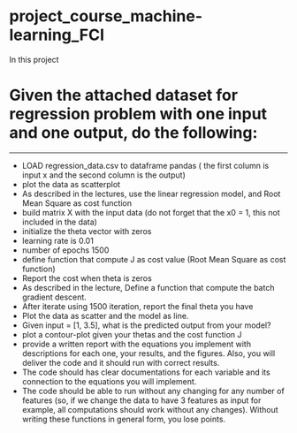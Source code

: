 # project_course_machine-learning_FCI
In this project 
# Given the attached dataset for regression problem with one input and one output, do the following:
-----------------------
* LOAD regression_data.csv to dataframe pandas ( the first column is input x and the second column is the output)
* plot the data as scatterplot
* As described in the lectures, use the linear regression model, and Root Mean Square as cost function
* build matrix X with the input data (do not forget that the x0 = 1, this not included in the data)
* initialize the theta vector with zeros
* learning rate is 0.01
* number of epochs 1500
* define function that compute J as cost value (Root Mean Square as cost function)
* Report the cost when theta is zeros
* As described in the lecture, Define a function that compute the batch gradient descent.
* After iterate using 1500 iteration, report the final theta you have
* Plot the data as scatter and the model as line.
* Given input = [1, 3.5], what is the predicted output from your model?
* plot a contour-plot given your thetas and the cost function J
* provide a written report with the equations you implement with descriptions for each one, your results, and the figures. Also, you will deliver the code and it should run with correct results.
* The code should has clear documentations for each variable and its connection to the equations you will implement.
* The code should be able to run without any changing for any number of features (so, if we change the data to have 3 features as input for example, all computations should work without any changes). Without writing these functions in general form, you lose points.
